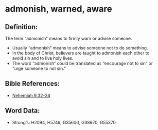 # admonish, warned, aware

## Definition:

The term “admonish” means to firmly warn or advise someone.

* Usually “admonish” means to advise someone not to do something.
* In the body of Christ, believers are taught to admonish each other to avoid sin and to live holy lives.
* The word “admonish” could be translated as “encourage not to sin” or “urge someone to not sin.”

## Bible References:

* [Nehemiah 9:32-34](rc://en/tn/help/neh/09/32)

## Word Data:

* Strong’s: H2094, H5749, G35600, G38670, G55370
